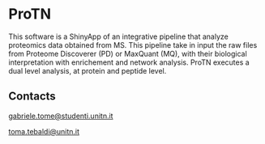 # ProTN
This software is a ShinyApp of an integrative pipeline that analyze proteomics data obtained from MS. This pipeline take in input the raw files from Proteome Discoverer (PD) or MaxQuant (MQ), with their biological interpretation with enrichement and network analysis. ProTN executes a dual level analysis, at protein and peptide	level.

## Contacts
gabriele.tome@studenti.unitn.it

toma.tebaldi@unitn.it
